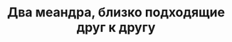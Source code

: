 ---
title: 'Два меандра, близко подходящие друг к другу'
location: 'Река Демьянка. Уватский район, Тюменская область, Россия'

tags: [fav, all, 2015]
category: as-the-first-settlers
---